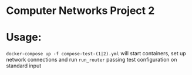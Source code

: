 # Computer Networks Project 2

# Usage:
`docker-compose up -f compose-test-(1|2).yml` will start containers, set up network connections and run `run_router` passing test configuration on standard input
